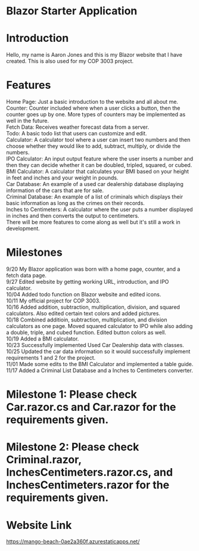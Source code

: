 # Blazor Starter Application

# Introduction

Hello, my name is Aaron Jones and this is my Blazor website that I have created. This is also used for my COP 3003 project.

# Features
Home Page: Just a basic introduction to the website and all about me.
<br />
Counter: Counter included where when a user clicks a button, then the counter goes up by one. More types of counters may be implemented as well in the future.
<br />
Fetch Data: Receives weather forecast data from a server.
<br />
Todo: A basic todo list that users can customize and edit.
<br />
Calculator: A calculator tool where a user can insert two numbers and then choose whether they would like to add, subtract, multiply, or divide the numbers.
<br />
IPO Calculator: An input output feature where the user inserts a number and then they can decide whether it can be doubled, tripled, squared, or cubed.
<br />
BMI Calculator: A calculator that calculates your BMI based on your height in feet and inches and your weight in pounds.
<br />
Car Database: An example of a used car dealership database displaying information of the cars that are for sale.
<br />
Criminal Database: An example of a list of criminals which displays their basic information as long as the crimes on their records.
<br />
Inches to Centimeters: A calculator where the user puts a number displayed in inches and then converts the output to centimeters.
<br />
There will be more features to come along as well but it's still a work in development.

# Milestones

9/20 My Blazor application was born with a home page, counter, and a fetch data page.
<br />
9/27 Edited website by getting working URL, introduction, and IPO calculator.
<br />
10/04 Added todo function on Blazor website and edited icons.
<br />
10/11 My official project for COP 3003.
<br />
10/16 Added addition, subtraction, multiplication, division, and squared calculators. Also edited certain text colors and added pictures.
<br />
10/18 Combined additioin, subtraction, multiplication, and division calculators as one page. Moved squared calculator to IPO while also adding a double, triple, and cubed function. Edited button colors as well.
<br />
10/19 Added a BMI calculator.
<br />
10/23 Successfully implemented Used Car Dealership data with classes.
<br />
10/25 Updated the car data information so it would successfully implement requirements 1 and 2 for the project.
<br />
11/01 Made some edits to the BMI Calculator and implemented a table guide.
<br />
11/17 Added a Criminal List Database and a Inches to Centimeters converter.

# Milestone 1: Please check Car.razor.cs and Car.razor for the requirements given.
# Milestone 2: Please check Criminal.razor, InchesCentimeters.razor.cs, and InchesCentimeters.razor for the requirements given.

# Website Link
https://mango-beach-0ae2a360f.azurestaticapps.net/
